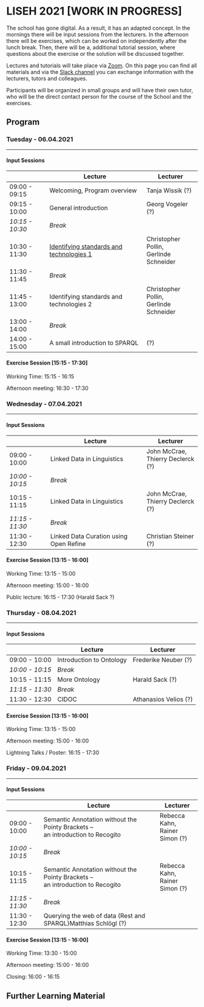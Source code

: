 # LISEH 2021 [WORK IN PROGRESS]

The school has gone digital. As a result, it has an adapted concept. In the mornings there will be input sessions from the lecturers. In the afternoon there will be exercises, which can be worked on independently after the lunch break. Then, there will be a, additional tutorial session, where questions about the exercise or the solution will be discussed together.

Lectures and tutorials will take place via [Zoom](). On this page you can find all materials and via the [Slack channel]() you can exchange information with the lecturers, tutors and colleagues.

Participants will be organized in small groups and will have their own tutor, who will be the direct contact person for the course of the School and the exercises.

## Program

### Tuesday - 06.04.2021

------

#### Input Sessions

|                 | Lecture                                                      | Lecturer                                     |
| --------------- | ------------------------------------------------------------ | -------------------------------------------- |
| 09:00 - 09:15   | Welcoming, Program overview                                  | Tanja Wissik (?)                             |
| 09:15 - 10:00   | General introduction                                         | Georg Vogeler (?)                            |
| *10:15 - 10:30* | *Break*                                                      |                                              |
| 10:30 - 11:30   | [Identifying standards and technologies 1](https://docs.google.com/presentation/d/1T7SW8qbnpFYdLQEOIN8StRZJ4cMedFHYWL08Ve35WXI/edit?usp=sharing) | Christopher Pollin, <br />Gerlinde Schneider |
| 11:30 - 11:45   | *Break*                                                      |                                              |
| 11:45 - 13:00   | Identifying standards and technologies 2                     | Christopher Pollin, <br />Gerlinde Schneider |
| 13:00 - 14:00   | *Break*                                                      |                                              |
| 14:00 - 15:00   | A small introduction to SPARQL                               | (?)                                          |

#### Exercise Session [15:15 - 17:30]

Working Time: 15:15 - 16:15

Afternoon meeting: 16:30 - 17:30

### Wednesday - 07.04.2021

------

#### Input Sessions

|                 | Lecture                                | Lecturer                                |
| --------------- | -------------------------------------- | --------------------------------------- |
| 09:00 - 10:00   | Linked Data in Linguistics             | John McCrae, <br />Thierry Declerck (?) |
| *10:00 - 10:15* | *Break*                                |                                         |
| 10:15 - 11:15   | Linked Data in Linguistics             | John McCrae, <br />Thierry Declerck (?) |
| *11:15 - 11:30* | *Break*                                |                                         |
| 11:30 - 12:30   | Linked Data Curation using Open Refine | Christian Steiner (?)                   |

#### Exercise Session  [13:15 - 16:00]

Working Time: 13:15 - 15:00

Afternoon meeting: 15:00 - 16:00

Public lecture: 16:15 - 17:30  (Harald Sack ?)

### Thursday - 08.04.2021

------

#### Input Sessions

|                 | Lecture                  | Lecturer              |
| --------------- | ------------------------ | --------------------- |
| 09:00 - 10:00   | Introduction to Ontology | Frederike Neuber (?)  |
| *10:00 - 10:15* | *Break*                  |                       |
| 10:15 - 11:15   | More Ontology            | Harald Sack (?)       |
| *11:15 - 11:30* | *Break*                  |                       |
| 11:30 - 12:30   | CIDOC                    | Athanasios Velios (?) |

#### Exercise Session  [13:15 - 16:00]

Working Time: 13:15 - 15:00

Afternoon meeting: 15:00 - 16:00

Lightning Talks / Poster: 16:15 - 17:30

### Friday  - 09.04.2021

------

#### Input Sessions

|                 | Lecture                                                      | Lecturer                            |
| --------------- | ------------------------------------------------------------ | ----------------------------------- |
| 09:00 - 10:00   | Semantic Annotation without the Pointy Brackets – <br />an introduction to Recogito | Rebecca Kahn,<br />Rainer Simon (?) |
| *10:00 - 10:15* | *Break*                                                      |                                     |
| 10:15 - 11:15   | Semantic Annotation without the Pointy Brackets – <br />an introduction to Recogito | Rebecca Kahn,<br />Rainer Simon (?) |
| *11:15 - 11:30* | *Break*                                                      |                                     |
| 11:30 - 12:30   | Querying the web of data (Rest and SPARQL)Matthias Schlögl (?) |                                     |

#### Exercise Session  [13:15 - 16:00]

Working Time: 13:30 - 15:00

Afternoon meeting: 15:00 - 16:00

Closing: 16:00 - 16:15

## Further Learning Material